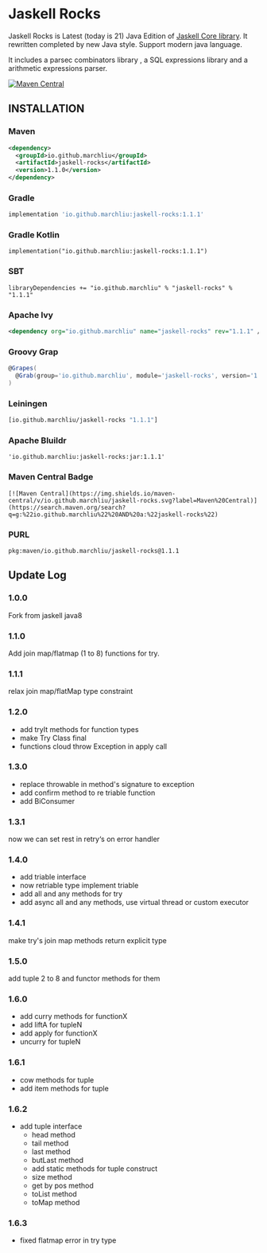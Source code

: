 # Jaskell Rocks

Jaskell Rocks is Latest (today is 21) Java Edition of [Jaskell Core library](https://github.com/MarchLiu/jaskell-core).
It rewritten completed by new Java style. Support modern java language.

It includes a parsec combinators library , a SQL expressions library and a arithmetic expressions parser.


[![Maven Central](https://img.shields.io/maven-central/v/io.github.marchliu/jaskell-rocks.svg?label=Maven%20Central)](https://search.maven.org/search?q=g:%22io.github.marchliu%22%20AND%20a:%22jaskell-rocks%22)

## INSTALLATION

### Maven

```xml
<dependency>
  <groupId>io.github.marchliu</groupId>
  <artifactId>jaskell-rocks</artifactId>
  <version>1.1.0</version>
</dependency>
```

### Gradle

```groovy
implementation 'io.github.marchliu:jaskell-rocks:1.1.1'
```

### Gradle Kotlin

```
implementation("io.github.marchliu:jaskell-rocks:1.1.1")
```

### SBT

```sbtshell
libraryDependencies += "io.github.marchliu" % "jaskell-rocks" % "1.1.1"
```

### Apache Ivy

```xml
<dependency org="io.github.marchliu" name="jaskell-rocks" rev="1.1.1" />
```

### Groovy Grap

```groovy
@Grapes(
  @Grab(group='io.github.marchliu', module='jaskell-rocks', version='1.1.1')
)

```

### Leiningen

```clojure
[io.github.marchliu/jaskell-rocks "1.1.1"]
```

### Apache Bluildr

```
'io.github.marchliu:jaskell-rocks:jar:1.1.1'
```

### Maven Central Badge

```
[![Maven Central](https://img.shields.io/maven-central/v/io.github.marchliu/jaskell-rocks.svg?label=Maven%20Central)](https://search.maven.org/search?q=g:%22io.github.marchliu%22%20AND%20a:%22jaskell-rocks%22)
```

### PURL

```
pkg:maven/io.github.marchliu/jaskell-rocks@1.1.1
```


## Update Log

### 1.0.0

Fork from jaskell java8

### 1.1.0

Add join map/flatmap (1 to 8) functions for try.

### 1.1.1

relax join map/flatMap type constraint

### 1.2.0

- add tryIt methods for function types
- make Try Class final
- functions cloud throw Exception in apply call

### 1.3.0

- replace throwable in method's signature to exception 
- add confirm method to re triable function
- add BiConsumer


### 1.3.1

now we can set rest in retry‘s on error handler

### 1.4.0

- add triable interface
- now retriable type implement triable 
- add all and any methods for try
- add async all and any methods, use virtual thread or custom executor

### 1.4.1

make try's join map methods return explicit type 

### 1.5.0

add tuple 2 to 8 and functor methods for them

### 1.6.0

- add curry methods for functionX
- add liftA for tupleN
- add apply for functionX
- uncurry for tupleN

### 1.6.1

- cow methods for tuple
- add item methods for tuple

### 1.6.2

- add tuple interface
  - head method
  - tail method
  - last method
  - butLast method
  - add static methods for tuple construct
  - size method
  - get by pos method
  - toList method
  - toMap method

### 1.6.3

 - fixed flatmap error in try type